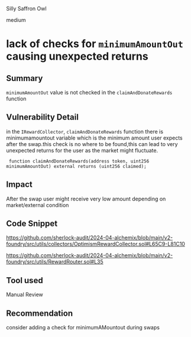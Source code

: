 Silly Saffron Owl

medium

# lack of checks for `minimumAmountOut` causing unexpected returns

## Summary

`minimumAmountOut` value is not checked in the `claimAndDonateRewards` function

## Vulnerability Detail

in the `IRewardCollector`, `claimAndDonateRewards` function there is minimumamountout variable which is the minimum amount user expects after the swap.this check is no where to be found,this can lead to very unexpected returns for the user as the market might fluctuate.

```solidity
 function claimAndDonateRewards(address token, uint256 minimumAmountOut) external returns (uint256 claimed);
```

## Impact

After the swap user might receive very low amount depending on market/external condition

## Code Snippet

https://github.com/sherlock-audit/2024-04-alchemix/blob/main/v2-foundry/src/utils/collectors/OptimismRewardCollector.sol#L65C9-L81C10

https://github.com/sherlock-audit/2024-04-alchemix/blob/main/v2-foundry/src/utils/RewardRouter.sol#L35

## Tool used

Manual Review

## Recommendation

consider adding a check for minimumAMountout during swaps